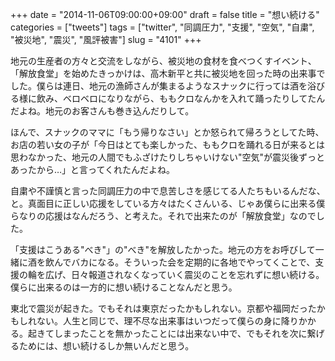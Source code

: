 +++
date = "2014-11-06T09:00:00+09:00"
draft = false
title = "想い続ける"
categories = ["tweets"]
tags = ["twitter", "同調圧力", "支援", "空気", "自粛", "被災地", "震災", "風評被害"]
slug = "4101"
+++

地元の生産者の方々と交流をしながら、被災地の食材を食べつくすイベント、「解放食堂」を始めたきっかけは、高木新平と共に被災地を回った時の出来事でした。僕らは連日、地元の漁師さんが集まるようなスナックに行っては酒を浴びる様に飲み、ベロベロになりながら、ももクロなんかを入れて踊ったりしてたんだよね。地元のお客さんも巻き込んだりして。

ほんで、スナックのママに「もう帰りなさい」とか怒られて帰ろうとしてた時、お店の若い女の子が「今日はとても楽しかった、ももクロを踊れる日が来るとは思わなかった、地元の人間でもふざけたりしちゃいけない"空気"が震災後ずっとあったから…」と言ってくれたんだよね。

自粛や不謹慎と言った同調圧力の中で息苦しさを感じてる人たちもいるんだな、と。真面目に正しい応援をしている方々はたくさんいる、じゃあ僕らに出来る僕らなりの応援はなんだろう、と考えた。それで出来たのが「解放食堂」なのでした。

「支援はこうある"べき"」の"べき"を解放したかった。地元の方をお呼びして一緒に酒を飲んでバカになる。そういった会を定期的に各地でやってくことで、支援の輪を広げ、日々報道されなくなっていく震災のことを忘れずに想い続ける。僕らに出来るのは一方的に想い続けることなんだと思う。

東北で震災が起きた。でもそれは東京だったかもしれない。京都や福岡だったかもしれない。人生と同じで、理不尽な出来事はいつだって僕らの身に降りかかる。起きてしまったことを無かったことには出来ない中で、でもそれを次に繋げるためには、想い続けるしか無いんだと思う。
